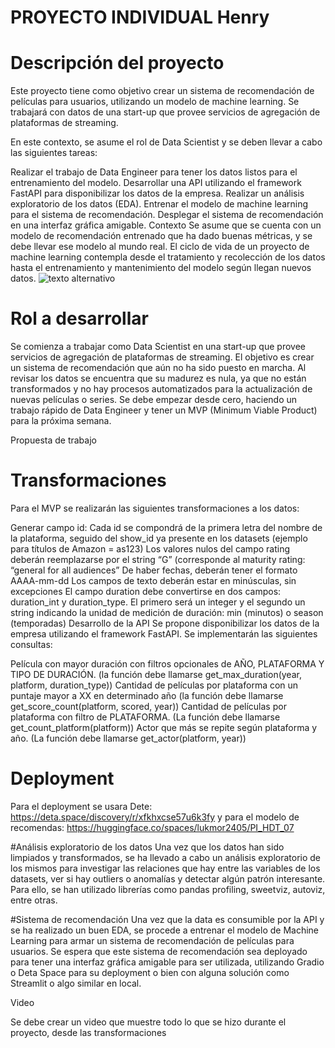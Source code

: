 # PROYECTO INDIVIDUAL Henry
# Descripción del proyecto
Este proyecto tiene como objetivo crear un sistema de recomendación de películas para usuarios, utilizando un modelo de machine learning. Se trabajará con datos de una start-up que provee servicios de agregación de plataformas de streaming.

En este contexto, se asume el rol de Data Scientist y se deben llevar a cabo las siguientes tareas:

Realizar el trabajo de Data Engineer para tener los datos listos para el entrenamiento del modelo.
Desarrollar una API utilizando el framework FastAPI para disponibilizar los datos de la empresa.
Realizar un análisis exploratorio de los datos (EDA).
Entrenar el modelo de machine learning para el sistema de recomendación.
Desplegar el sistema de recomendación en una interfaz gráfica amigable.
Contexto
Se asume que se cuenta con un modelo de recomendación entrenado que ha dado buenas métricas, y se debe llevar ese modelo al mundo real. El ciclo de vida de un proyecto de machine learning contempla desde el tratamiento y recolección de los datos hasta el entrenamiento y mantenimiento del modelo según llegan nuevos datos.
![texto alternativo](https://github.com/luisfer2405/PI_HDT_07_FEB_2023/blob/main/center-image.png)
# Rol a desarrollar
Se comienza a trabajar como Data Scientist en una start-up que provee servicios de agregación de plataformas de streaming. El objetivo es crear un sistema de recomendación que aún no ha sido puesto en marcha. Al revisar los datos se encuentra que su madurez es nula, ya que no están transformados y no hay procesos automatizados para la actualización de nuevas películas o series. Se debe empezar desde cero, haciendo un trabajo rápido de Data Engineer y tener un MVP (Minimum Viable Product) para la próxima semana.

Propuesta de trabajo

# Transformaciones
Para el MVP se realizarán las siguientes transformaciones a los datos:

Generar campo id: Cada id se compondrá de la primera letra del nombre de la plataforma, seguido del show_id ya presente en los datasets (ejemplo para títulos de Amazon = as123)
Los valores nulos del campo rating deberán reemplazarse por el string “G” (corresponde al maturity rating: “general for all audiences”
De haber fechas, deberán tener el formato AAAA-mm-dd
Los campos de texto deberán estar en minúsculas, sin excepciones
El campo duration debe convertirse en dos campos: duration_int y duration_type. El primero será un integer y el segundo un string indicando la unidad de medición de duración: min (minutos) o season (temporadas)
Desarrollo de la API
Se propone disponibilizar los datos de la empresa utilizando el framework FastAPI. Se implementarán las siguientes consultas:

Película con mayor duración con filtros opcionales de AÑO, PLATAFORMA Y TIPO DE DURACIÓN. (la función debe llamarse get_max_duration(year, platform, duration_type))
Cantidad de películas por plataforma con un puntaje mayor a XX en determinado año (la función debe llamarse get_score_count(platform, scored, year))
Cantidad de películas por plataforma con filtro de PLATAFORMA. (La función debe llamarse get_count_platform(platform))
Actor que más se repite según plataforma y año. (La función debe llamarse get_actor(platform, year))
# Deployment
Para el deployment se usara Dete:  https://deta.space/discovery/r/xfkhxcse57u6k3fy
y para el modelo de recomendas: https://huggingface.co/spaces/lukmor2405/PI_HDT_07

#Análisis exploratorio de los datos
Una vez que los datos han sido limpiados y transformados, se ha llevado a cabo un análisis exploratorio de los mismos para investigar las relaciones que hay entre las variables de los datasets, ver si hay outliers o anomalías y detectar algún patrón interesante. Para ello, se han utilizado librerías como pandas profiling, sweetviz, autoviz, entre otras.

#Sistema de recomendación
Una vez que la data es consumible por la API y se ha realizado un buen EDA, se procede a entrenar el modelo de Machine Learning para armar un sistema de recomendación de películas para usuarios. Se espera que este sistema de recomendación sea deployado para tener una interfaz gráfica amigable para ser utilizada, utilizando Gradio o Deta Space para su deployment o bien con alguna solución como Streamlit o algo similar en local.

Video

Se debe crear un video que muestre todo lo que se hizo durante el proyecto, desde las transformaciones
